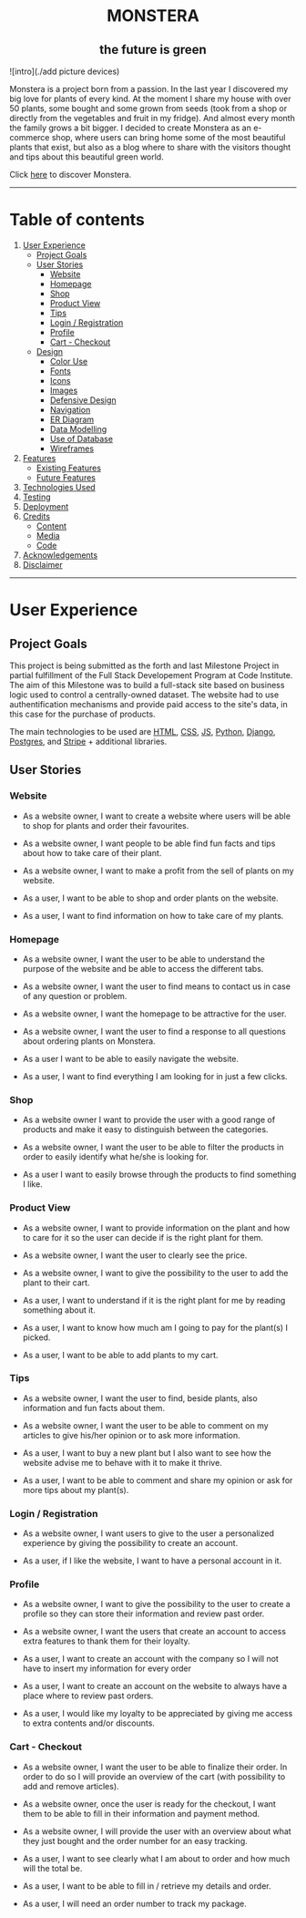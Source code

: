 <h1 align="center">MONSTERA</h1>
<h2 align="center">the future is green</h2>

![intro](./add picture devices)

Monstera is a project born from a passion. In the last year I discovered my big love for plants of every kind.
At the moment I share my house with over 50 plants, some bought and some grown from seeds (took from a shop or directly from the vegetables and fruit in my fridge). And almost every month the family grows a bit bigger.
I decided to create Monstera as an e-commerce shop, where users can bring home some of the most beautiful plants that exist, but also as a blog where to share with the visitors thought and tips about this beautiful green world.

Click [here](https://monstera-ms4.herokuapp.com/) to discover Monstera.

---

# Table of contents

1. [User Experience](#User-Experience)
    - [Project Goals](#Project-Goals)
    - [User Stories](#User-Stories)
        - [Website](#Website)
        - [Homepage](#Homepage)
        - [Shop](#Shop)
        - [Product View](#Product-View)
        - [Tips](#Tips)
        - [Login / Registration](#Login-/-Registration)
        - [Profile](#Profile)
        - [Cart - Checkout](#Cart-Checkout)
    - [Design](#Design)
        - [Color Use](#Color-Use)
        - [Fonts](#Fonts)
        - [Icons](#Icons)
        - [Images](#Images)
        - [Defensive Design](#Defensive-Design)
        - [Navigation](#Navigation)
        - [ER Diagram](#ER-Diagram)
        - [Data Modelling](#Data-Modelling)
        - [Use of Database](#Use-of-Database)
        - [Wireframes](#Wireframes)
2. [Features](#Features)
    - [Existing Features](#Existing-Features)
    - [Future Features](#Future-Features)
3. [Technologies Used](#Technologies-Used)
4. [Testing](#Testing)
5. [Deployment](#Deployment)
6. [Credits](#Credits)
    - [Content](#Content)
    - [Media](#Media)
    - [Code](#Code)
7. [Acknowledgements](#Acknowledgements)
8. [Disclaimer](#Disclaimer)

---

# User Experience

## Project Goals

This project is being submitted as the forth and last Milestone Project in partial fulfillment of the Full Stack Developement Program at Code Institute.
The aim of this Milestone was to build a full-stack site based on business logic used to control a centrally-owned dataset.
The website had to use authentification mechanisms and provide paid access to the site's data, in this case for the purchase of products.

The main technologies to be used are [HTML](https://en.wikipedia.org/wiki/HTML), [CSS](https://en.wikipedia.org/wiki/CSS), [JS](https://www.javascript.com/), [Python](https://www.python.org/), [Django](), [Postgres](), and [Stripe]() + additional libraries.

## User Stories

### Website

* As a website owner, I want to create a website where users will be able to shop for plants and order their favourites. 
* As a website owner, I want people to be able find fun facts and tips about how to take care of their plant.
* As a website owner, I want to make a profit from the sell of plants on my website.

* As a user, I want to be able to shop and order plants on the website. 
* As a user, I want to find information on how to take care of my plants.


### Homepage

* As a website owner, I want the user to be able to understand the purpose of the website and be able to access the different tabs. 
* As a website owner, I want the user to find means to contact us in case of any question or problem.
* As a website owner, I want the homepage to be attractive for the user.
* As a website owner, I want the user to find a response to all questions about ordering plants on Monstera.

* As a user I want to be able to easily navigate the website.
* As a user, I want to find everything I am looking for in just a few clicks.


### Shop

* As a website owner I want to provide the user with a good range of products and make it easy to distinguish between the categories.
* As a website owner, I want the user to be able to filter the products in order to easily identify what he/she is looking for.

* As a user I want to easily browse through the products to find something I like.


### Product View

* As a website owner, I want to provide information on the plant and how to care for it so the user can decide if is the right plant for them.
* As a website owner, I want the user to clearly see the price.
* As a website owner, I want to give the possibility to the user to add the plant to their cart.

* As a user, I want to understand if it is the right plant for me by reading something about it.
* As a user, I want to know how much am I going to pay for the plant(s) I picked.
* As a user, I want to be able to add plants to my cart.

### Tips

* As a website owner, I want the user to find, beside plants, also information and fun facts about them.
* As a website owner, I want the user to be able to comment on my articles to give his/her opinion or to ask  more information.

* As a user, I want to buy a new plant but I also want to see how the website advise me to behave with it to make it thrive.
* As a user, I want to be able to comment and share my opinion or ask for more tips about my plant(s).


### Login / Registration

* As a website owner, I want users to give to the user a personalized experience by giving the possibility to create an account.

* As a user, if I like the website, I want to have a personal account in it.

### Profile

* As a website owner, I want to give the possibility to the user to create a profile so they can store their information and review past order.
* As a website owner, I want the users that create an account to access extra features to thank them for their loyalty.

* As a user, I want to create an account with the company so I will not have to insert my information for every order
* As a user, I want to create an account on the website to always have a place where to review past orders.
* As a user, I would like my loyalty to be appreciated by giving me access to extra contents and/or discounts.

### Cart - Checkout

* As a website owner, I want the user to be able to finalize their order. In order to do so I will provide an overview of the cart (with possibility to add and remove articles). 
* As a website owner, once the user is ready for the checkout, I want them to be able to fill in their information and payment method.
* As a website owner, I will provide the user with an overview about what they just bought and the order number for an easy tracking.

* As a user, I want to see clearly what I am about to order and how much will the total be.
* As a user, I want to be able to fill in / retrieve my details and order.
* As a user, I will need an order number to track my package.
